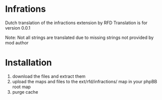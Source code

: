 Infrations
==========

Dutch translation of the infractions extension by RFD
Translation is for version 0.0.1

Note: Not all strings are translated due to missing strings not provided by mod author

Installation
============
1. download the files and extract them
2. upload the maps and files to the ext/rfd/infractions/ map in your phpBB root map
3. purge cache
